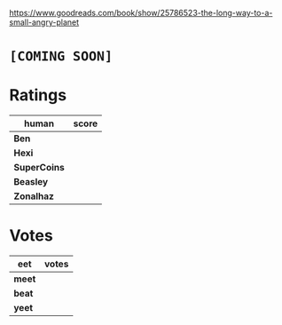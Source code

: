 <!-- TITLE: The Long Way To A Small Angry Planet -->
<!-- SUBTITLE: A quick summary of The Long Way To A Small Angry Planet -->
https://www.goodreads.com/book/show/25786523-the-long-way-to-a-small-angry-planet
# `[COMING SOON]`

# Ratings
| human | score |
| --- | --- |
| **Ben** |  |
| **Hexi** |  |
| **SuperCoins** |  |
| **Beasley** |  |
| **Zonalhaz** |  |

# Votes
| eet | votes |
|  --- | --- |
| **meet** |  |
| **beat** |  |
| **yeet** |  |